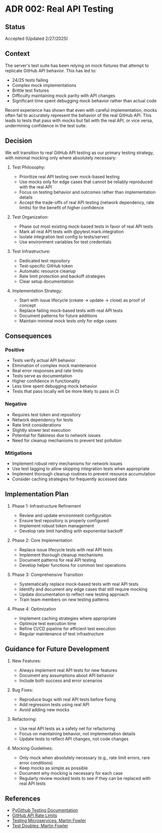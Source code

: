 # ADR 002: Real API Testing

## Status
Accepted (Updated 2/27/2025)

## Context
The server's test suite has been relying on mock fixtures that attempt to replicate GitHub API behavior. This has led to:
- 24/25 tests failing
- Complex mock implementations
- Brittle test fixtures
- Difficulty maintaining mock parity with API changes
- Significant time spent debugging mock behavior rather than actual code

Recent experience has shown that even with careful implementation, mocks often fail to accurately represent the behavior of the real GitHub API. This leads to tests that pass with mocks but fail with the real API, or vice versa, undermining confidence in the test suite.

## Decision
We will transition to real GitHub API testing as our primary testing strategy, with minimal mocking only where absolutely necessary:

1. Test Philosophy:
   - Prioritize real API testing over mock-based testing
   - Use mocks only for edge cases that cannot be reliably reproduced with the real API
   - Focus on testing behavior and outcomes rather than implementation details
   - Accept the trade-offs of real API testing (network dependency, rate limits) for the benefit of higher confidence

2. Test Organization:
   - Phase out most existing mock-based tests in favor of real API tests
   - Mark all real API tests with @pytest.mark.integration
   - Isolate integration test config to tests/server/
   - Use environment variables for test credentials

3. Test Infrastructure:
   - Dedicated test repository
   - Test-specific GitHub token
   - Automatic resource cleanup
   - Rate limit protection and backoff strategies
   - Clear setup documentation

4. Implementation Strategy:
   - Start with issue lifecycle (create → update → close) as proof of concept
   - Replace failing mock-based tests with real API tests
   - Document patterns for future additions
   - Maintain minimal mock tests only for edge cases

## Consequences

### Positive
- Tests verify actual API behavior
- Elimination of complex mock maintenance
- Real error responses and rate limits
- Tests serve as documentation
- Higher confidence in functionality
- Less time spent debugging mock behavior
- Tests that pass locally will be more likely to pass in CI

### Negative
- Requires test token and repository
- Network dependency for tests
- Rate limit considerations
- Slightly slower test execution
- Potential for flakiness due to network issues
- Need for cleanup mechanisms to prevent test pollution

### Mitigations
- Implement robust retry mechanisms for network issues
- Use test tagging to allow skipping integration tests when appropriate
- Implement thorough cleanup routines to prevent resource accumulation
- Consider caching strategies for frequently accessed data

## Implementation Plan

1. Phase 1: Infrastructure Refinement
   - Review and update environment configuration
   - Ensure test repository is properly configured
   - Implement robust token management
   - Develop rate limit handling with exponential backoff

2. Phase 2: Core Implementation
   - Replace issue lifecycle tests with real API tests
   - Implement thorough cleanup mechanisms
   - Document patterns for real API testing
   - Develop helper functions for common test operations

3. Phase 3: Comprehensive Transition
   - Systematically replace mock-based tests with real API tests
   - Identify and document any edge cases that still require mocking
   - Update documentation to reflect new testing approach
   - Train team members on new testing patterns

4. Phase 4: Optimization
   - Implement caching strategies where appropriate
   - Optimize test execution time
   - Refine CI/CD pipeline for efficient test execution
   - Regular maintenance of test infrastructure

## Guidance for Future Development

1. New Features:
   - Always implement real API tests for new features
   - Document any assumptions about API behavior
   - Include both success and error scenarios

2. Bug Fixes:
   - Reproduce bugs with real API tests before fixing
   - Add regression tests using real API
   - Avoid adding new mocks

3. Refactoring:
   - Use real API tests as a safety net for refactoring
   - Focus on maintaining behavior, not implementation details
   - Update tests to reflect API changes, not code changes

4. Mocking Guidelines:
   - Only mock when absolutely necessary (e.g., rate limit errors, rare error conditions)
   - Keep mocks as simple as possible
   - Document why mocking is necessary for each case
   - Regularly review mocked tests to see if they can be replaced with real API tests

## References
- [PyGithub Testing Documentation](https://pygithub.readthedocs.io/en/latest/testing.html)
- [GitHub API Rate Limits](https://docs.github.com/en/rest/overview/resources-in-the-rest-api#rate-limiting)
- [Testing Microservices: Martin Fowler](https://martinfowler.com/articles/microservice-testing/)
- [Test Doubles: Martin Fowler](https://martinfowler.com/bliki/TestDouble.html)

